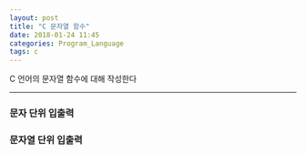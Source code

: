```yaml
---
layout: post
title: "C 문자열 함수"
date: 2018-01-24 11:45
categories: Program_Language
tags: c
---
```


C 언어의 문자열 함수에 대해 작성한다

------

### 문자 단위 입출력





### 문자열 단위 입출력

